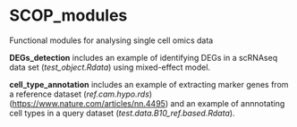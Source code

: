 # SCOP_modules
Functional modules for analysing single cell omics data

**DEGs_detection** includes an example of identifying DEGs in a scRNAseq data set (_test_object.Rdata_) using mixed-effect model.

**cell_type_annotation** includes an example of extracting marker genes from a reference dataset (_ref.cam.hypo.rds_)(https://www.nature.com/articles/nn.4495) and an example of annnotating cell types in a query dataset (_test.data.B10_ref.based.Rdata_).
